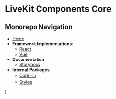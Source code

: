 # LiveKit Components **Core**

<!--NAV_START-->
## Monorepo Navigation
* [Home](/README.md)
* **Framework Implementations**:
    * [React](/packages/react/README.md)
    * [Vue](/packages/vue/README.md)
* **Documentation**
    * [Storybook](/docs/storybook/README.md)
* **Internal Packages**
    * [Core 👈](/packages/core/README.md)
    * [Styles](/packages/styles/README.md)
<!--NAV_END-->)
